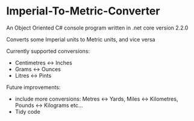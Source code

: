# Imperial-To-Metric-Converter
An Object Oriented C# console program written in .net core version 2.2.0

Converts some Imperial units to Metric units, and vice versa

Currently supported conversions:

- Centimetres <-> Inches
- Grams <-> Ounces
- Litres <-> Pints

Future improvements:

- include more conversions: Metres <-> Yards, Miles <-> Kilometres, Pounds <-> Kilograms etc...
- Tidy code
